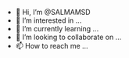 - 👋 Hi, I’m @SALMAMSD
- 👀 I’m interested in ...
- 🌱 I’m currently learning ...
- 💞️ I’m looking to collaborate on ...
- 📫 How to reach me ...

<!---
SALMAMSD/SALMAMSD is a ✨ special ✨ repository because its `README.md` (this file) appears on your GitHub profile.
You can click the Preview link to take a look at your changes.
--->
